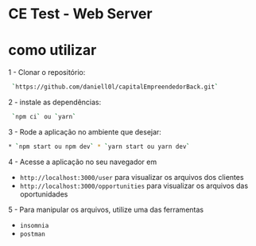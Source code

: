 # CE Test - Web Server

# como utilizar

1 - Clonar o repositório:

```bash
 `https://github.com/daniell0l/capitalEmpreendedorBack.git`
```

2 - instale as dependências:

```bash
 `npm ci` ou `yarn`
 ```

3 - Rode a aplicação no ambiente que desejar:

```bash
* `npm start ou npm dev` * `yarn start ou yarn dev`
```

4 -  Acesse a aplicação no seu navegador em
* `http://localhost:3000/user` para visualizar os arquivos dos clientes
* `http://localhost:3000/opportunities` para visualizar os arquivos das oportunidades 

5 - Para manipular os arquivos, utilize uma das ferramentas 
* `insomnia`
* `postman`

    


